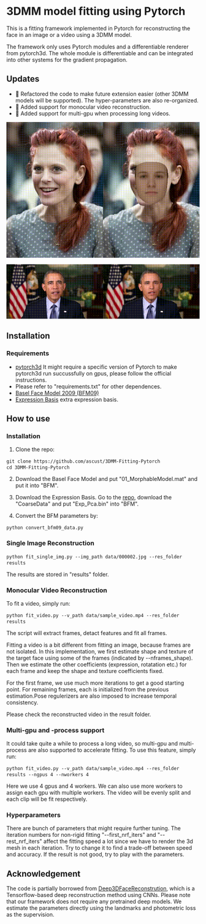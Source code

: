# 3DMM model fitting using Pytorch

This is a fitting framework implemented in Pytorch for reconstructing the face in an image or a video using a 3DMM model. 

The framework only uses Pytorch modules and a differentiable renderer from pytorch3d. The whole module is differentiable and can be integrated into other systems for the gradient propagation. 

## Updates
- :star2: Refactored the code to make future extension easier (other 3DMM models will be supported). The hyper-parameters are also re-organized.
- :star2: Added support for monocular video reconstruction. 
- :star2: Added support for multi-gpu when processing long videos.

<p align="center">
  <img src="gifs/demo.gif" alt="demo" width="512px">
</p>

<p align="center">
  <img src="gifs/video_demo.gif" alt="demo" width="830px">
</p>

## Installation
### Requirements
- [pytorch3d](https://github.com/facebookresearch/pytorch3d) It might require a specific version of Pytorch to make pytorch3d run succussfully on gpus, please follow the official instructions.
- Please refer to "requirements.txt" for other dependences.
- [Basel Face Model 2009 (BFM09)](https://faces.dmi.unibas.ch/bfm/main.php?nav=1-0&id=basel_face_model)
- [Expression Basis](https://github.com/Juyong/3DFace) extra expression basis.

## How to use
### Installation
1. Clone the repo:
```
git clone https://github.com/ascust/3DMM-Fitting-Pytorch
cd 3DMM-Fitting-Pytorch
```

2. Download the Basel Face Model and put "01_MorphableModel.mat" and put it into "BFM".

3. Download the Expression Basis. Go to the [repo](https://github.com/Juyong/3DFace), download the "CoarseData" and put "Exp_Pca.bin" into "BFM".

4. Convert the BFM parameters by:
```
python convert_bfm09_data.py
```

### Single Image Reconstruction
```
python fit_single_img.py --img_path data/000002.jpg --res_folder results 
```
The results are stored in "results" folder.


### Monocular Video Reconstruction
To fit a video, simply run:
```
python fit_video.py --v_path data/sample_video.mp4 --res_folder results 
```
The script will extract frames, detact features and fit all frames. 

Fitting a video is a bit different from fitting an image, because frames are not isolated. In this implementation, we first estimate shape and texture of the target face using some of the frames (indicated by --nframes_shape). Then we estimate the other coefficients (expression, rotatation etc.) for each frame and keep the shape and texture coefficients fixed. 

For the first frame, we use much more iterations to get a good starting point. For remaining frames, each is initialized from the previous estimation.Pose regulerizers are also imposed to increase temporal consistency. 

Please check the reconstructed video in the result folder.

### Multi-gpu and -process support

It could take quite a while to process a long video, so multi-gpu and multi-process are also supported to accelerate fitting. To use this feature, simply run:
```
python fit_video.py --v_path data/sample_video.mp4 --res_folder results --ngpus 4 --nworkers 4
```
Here we use 4 gpus and 4 workers. We can also use more workers to assign each gpu with multiple workers. The video will be evenly split and each clip will be fit respectively. 

### Hyperparameters
There are bunch of parameters that might require further tuning. 
The iteration numbers for non-rigid fitting "--first_nrf_iters" and "--rest_nrf_iters" affect the fitting speed a lot since we have to render the 3d mesh in each iteration. Try to change it to find a trade-off between speed and accuracy.
If the result is not good, try to play with the parameters.

## Acknowledgement
The code is partially borrowed from [Deep3DFaceReconstrution](https://github.com/microsoft/Deep3DFaceReconstruction), which is a Tensorflow-based deep reconstruction method using CNNs. Please note that our framework does not require any pretrained deep models. We estimate the parameters directly using the landmarks and photometric loss as the supervision.